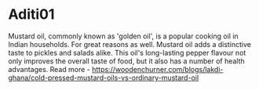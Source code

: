 # Aditi01
Mustard oil, commonly known as 'golden oil', is a popular cooking oil in Indian households. For great reasons as well. Mustard oil adds a distinctive taste to pickles and salads alike. This oil's long-lasting pepper flavour not only improves the overall taste of food, but it also has a number of health advantages.
Read more - https://woodenchurner.com/blogs/lakdi-ghana/cold-pressed-mustard-oils-vs-ordinary-mustard-oil 
